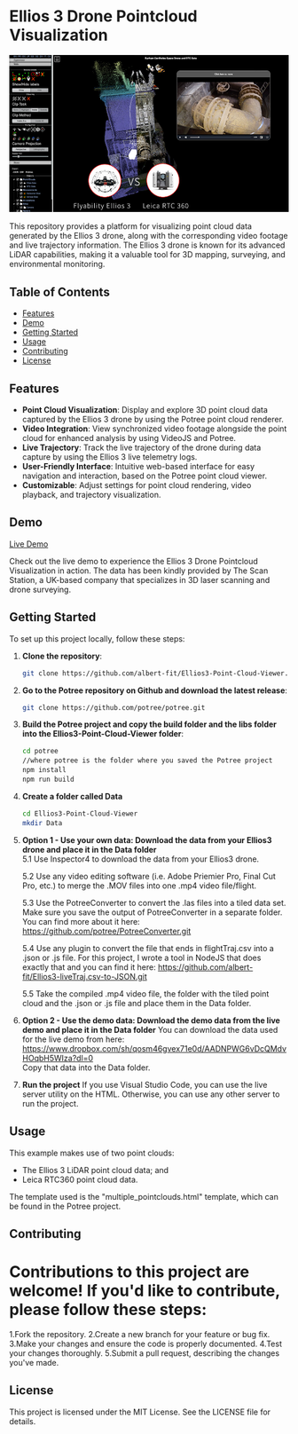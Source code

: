 # Ellios 3 Drone Pointcloud Visualization

![Ellios 3 Drone](postCover.jpg)

This repository provides a platform for visualizing point cloud data generated by the Ellios 3 drone, along with the corresponding video footage and live trajectory information. The Ellios 3 drone is known for its advanced LiDAR capabilities, making it a valuable tool for 3D mapping, surveying, and environmental monitoring.

## Table of Contents

- [Features](#features)
- [Demo](#demo)
- [Getting Started](#getting-started)
- [Usage](#usage)
- [Contributing](#contributing)
- [License](#license)

## Features

- **Point Cloud Visualization**: Display and explore 3D point cloud data captured by the Ellios 3 drone by using the Potree point cloud renderer.
- **Video Integration**: View synchronized video footage alongside the point cloud for enhanced analysis by using VideoJS and Potree.
- **Live Trajectory**: Track the live trajectory of the drone during data capture by using the Ellios 3 live telemetry logs.
- **User-Friendly Interface**: Intuitive web-based interface for easy navigation and interaction, based on the Potree point cloud viewer.
- **Customizable**: Adjust settings for point cloud rendering, video playback, and trajectory visualization.

## Demo

[Live Demo](https://www.site-portal.co.uk/project/652e8fba5985ecb8435304f8)

Check out the live demo to experience the Ellios 3 Drone Pointcloud Visualization in action. 
The data has been kindly provided by The Scan Station, a UK-based company that specializes in 3D laser scanning and drone surveying.

## Getting Started

To set up this project locally, follow these steps:

1. **Clone the repository**:

   ```bash
   git clone https://github.com/albert-fit/Ellios3-Point-Cloud-Viewer.git

2. **Go to the Potree repository on Github and download the latest release**:

   ```bash
   git clone https://github.com/potree/potree.git

3. **Build the Potree project and copy the build folder and the libs folder into the Ellios3-Point-Cloud-Viewer folder**:

   ```bash
   cd potree
   //where potree is the folder where you saved the Potree project
   npm install
   npm run build
   ```
4. **Create a folder called Data**
   ```bash
   cd Ellios3-Point-Cloud-Viewer
   mkdir Data
   ```
5. **Option 1 - Use your own data: Download the data from your Ellios3 drone and place it in the Data folder**  
   5.1 Use Inspector4 to download the data from your Ellios3 drone.  
     
   5.2 Use any video editing software (i.e. Adobe Priemier Pro, Final Cut Pro, etc.) to merge the .MOV files into one .mp4 video file/flight.  
     
   5.3 Use the PotreeConverter to convert the .las files into a tiled data set. Make sure you save the output of PotreeConverter in a separate folder. You can find more about it here: https://github.com/potree/PotreeConverter.git  
     
   5.4 Use any plugin to convert the file that ends in flightTraj.csv into a .json or .js file. For this project, I wrote a tool in NodeJS that does exactly that and you can find it here: https://github.com/albert-fit/Ellios3-liveTraj.csv-to-JSON.git  
     
   5.5 Take the compiled .mp4 video file, the folder with the tiled point cloud and the .json or .js file and place them in the Data folder.  
     

6. **Option 2 - Use the demo data: Download the demo data from the live demo and place it in the Data folder**
   You can download the data used for the live demo from here: https://www.dropbox.com/sh/qosm46gvex71e0d/AADNPWG6vDcQMdvHOqbH5WIza?dl=0  
   Copy that data into the Data folder.  

7. **Run the project**
   If you use Visual Studio Code, you can use the live server utility on the HTML. Otherwise, you can use any other server to run the project.

   
## Usage

This example makes use of two point clouds: 
 - The Ellios 3 LiDAR point cloud data; and 
 - Leica RTC360 point cloud data.

The template used is the "multiple_pointclouds.html" template, which can be found in the Potree project.

## Contributing

# Contributions to this project are welcome! If you'd like to contribute, please follow these steps:

1.Fork the repository.
2.Create a new branch for your feature or bug fix.
3.Make your changes and ensure the code is properly documented.
4.Test your changes thoroughly.
5.Submit a pull request, describing the changes you've made.

## License

This project is licensed under the MIT License. See the LICENSE file for details.